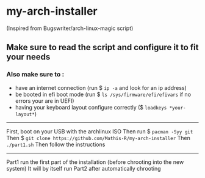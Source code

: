 # my-arch-installer
(Inspired from Bugswriter/arch-linux-magic script)

## Make sure to read the script and configure it to fit your needs

### Also make sure to :
 - have an internet connection (run  $ `ip -a` and look for an ip address)
 - be booted in efi boot mode (run  $ `ls /sys/firmware/efi/efivars` if no errors your are in UEFI)
 - having your keyboard layout configure correctly ($ `loadkeys *your-layout*`)
 
---

First, boot on your USB with the archlinux ISO
Then run
$ `pacman -Syy git`
Then
$ `git clone https://github.com/Mathis-R/my-arch-installer`
Then
`./part1.sh`
Then follow the instructions

---

Part1 run the first part of the installation (before chrooting into the new system)
It will by itself run Part2 after automatically chrooting
